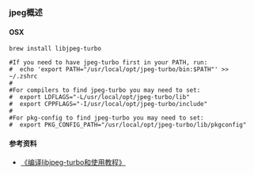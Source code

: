 ### jpeg概述

#### OSX
```shell
brew install libjpeg-turbo

#If you need to have jpeg-turbo first in your PATH, run:
#  echo 'export PATH="/usr/local/opt/jpeg-turbo/bin:$PATH"' >> ~/.zshrc
#
#For compilers to find jpeg-turbo you may need to set:
#  export LDFLAGS="-L/usr/local/opt/jpeg-turbo/lib"
#  export CPPFLAGS="-I/usr/local/opt/jpeg-turbo/include"
#
#For pkg-config to find jpeg-turbo you may need to set:
#  export PKG_CONFIG_PATH="/usr/local/opt/jpeg-turbo/lib/pkgconfig"
```


#### 参考资料
+ [《编译libjpeg-turbo和使用教程》](https://aijishu.com/a/1060000000078362)